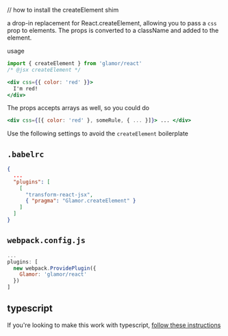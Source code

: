 // how to install the createElement shim

a drop-in replacement for React.createElement, allowing you to pass a `css` prop to elements. The props is converted to a className and added to the element.

usage 

```jsx
import { createElement } from 'glamor/react'
/* @jsx createElement */

<div css={{ color: 'red' }}>
  I'm red!
</div>
```

The props accepts arrays as well, so you could do 
```jsx
<div css={[{ color: 'red' }, someRule, { ... }]}> ... </div>
```

Use the following settings to avoid the `createElement` boilerplate 

`.babelrc`
---
```json
{
  ...
  "plugins": [
    [
      "transform-react-jsx",
      { "pragma": "Glamor.createElement" }
    ]
  ]
}
```
`webpack.config.js`
---
```js
...
plugins: [
  new webpack.ProvidePlugin({
    Glamor: 'glamor/react'
  })
]
```

typescript
---

If you're looking to make this work with typescript, [follow these instructions](https://github.com/threepointone/glamor/issues/283)